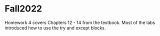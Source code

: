 # Fall2022
Homework 4 covers Chapters 12 - 14 from the textbook. Most of the labs introduced how to use the try and except blocks. 
